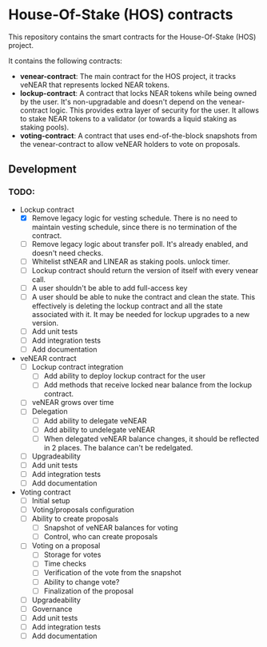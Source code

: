 # House-Of-Stake (HOS) contracts

This repository contains the smart contracts for the House-Of-Stake (HOS) project.

It contains the following contracts:

- **venear-contract**: The main contract for the HOS project, it tracks veNEAR that represents locked NEAR tokens.
- **lockup-contract**: A contract that locks NEAR tokens while being owned by the user. It's non-upgradable and doesn't
  depend on the venear-contract logic. This provides extra layer of security for the user. It allows to stake NEAR
  tokens to a validator (or towards a liquid staking as staking pools).
- **voting-contract**: A contract that uses end-of-the-block snapshots from the venear-contract to allow veNEAR holders
  to vote on proposals.

## Development

### TODO:

- Lockup contract
  - [x] Remove legacy logic for vesting schedule. There is no need to maintain vesting schedule, since there is no
    termination
    of the contract.
  - [ ] Remove legacy logic about transfer poll. It's already enabled, and doesn't need checks.
  - [ ] Whitelist stNEAR and LINEAR as staking pools.
    unlock timer.
  - [ ] Lockup contract should return the version of itself with every venear call.
  - [ ] A user shouldn't be able to add full-access key
  - [ ] A user should be able to nuke the contract and clean the state. This effectively is deleting the lockup contract
    and all the state associated with it. It may be needed for lockup upgrades to a new version.
  - [ ] Add unit tests
  - [ ] Add integration tests
  - [ ] Add documentation
- veNEAR contract
  - [ ] Lockup contract integration
    - [ ] Add ability to deploy lockup contract for the user
    - [ ] Add methods that receive locked near balance from the lockup contract.
  - [ ] veNEAR grows over time
  - [ ] Delegation
    - [ ] Add ability to delegate veNEAR
    - [ ] Add ability to undelegate veNEAR
    - [ ] When delegated veNEAR balance changes, it should be reflected in 2 places. The balance can't be redelgated.
  - [ ] Upgradeability
  - [ ] Add unit tests
  - [ ] Add integration tests
  - [ ] Add documentation
- Voting contract
  - [ ] Initial setup
  - [ ] Voting/proposals configuration
  - [ ] Ability to create proposals
    - [ ] Snapshot of veNEAR balances for voting
    - [ ] Control, who can create proposals
  - [ ] Voting on a proposal
    - [ ] Storage for votes
    - [ ] Time checks
    - [ ] Verification of the vote from the snapshot
    - [ ] Ability to change vote?
    - [ ] Finalization of the proposal
  - [ ] Upgradeability
  - [ ] Governance
  - [ ] Add unit tests
  - [ ] Add integration tests
  - [ ] Add documentation
